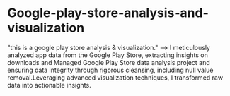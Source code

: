 # Google-play-store-analysis-and-visualization
"this is a google play store analysis & visualization."
--> I meticulously analyzed app data from the Google Play Store, extracting insights on downloads and Managed Google Play Store data analysis project and ensuring data integrity through rigorous cleansing, including null value removal.Leveraging advanced visualization techniques, I transformed raw data into actionable insights.
